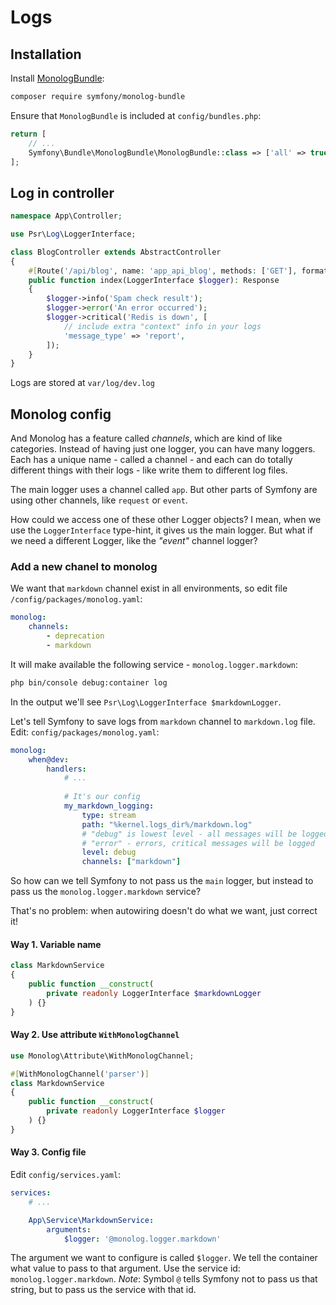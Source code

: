 # Logs

## Installation

Install [MonologBundle](https://github.com/symfony/monolog-bundle):

```bash
composer require symfony/monolog-bundle
```
Ensure that `MonologBundle` is included at `config/bundles.php`:

```php
return [
    // ...
    Symfony\Bundle\MonologBundle\MonologBundle::class => ['all' => true],
];
```

## Log in controller

```php
namespace App\Controller;

use Psr\Log\LoggerInterface;

class BlogController extends AbstractController
{
    #[Route('/api/blog', name: 'app_api_blog', methods: ['GET'], format: 'json')]
    public function index(LoggerInterface $logger): Response
    {
        $logger->info('Spam check result');
        $logger->error('An error occurred');
        $logger->critical('Redis is down', [
            // include extra "context" info in your logs
            'message_type' => 'report',
        ]);
    }
}
```

Logs are stored at `var/log/dev.log`

## Monolog config

And Monolog has a feature called *channels*, which are kind of like categories. 
Instead of having just one logger, you can have many loggers. 
Each has a unique name - called a channel - and each can do totally 
different things with their logs - like write them to different log files.

The main logger uses a channel called `app`. But other parts of Symfony are 
using other channels, like `request` or `event`.

How could we access one of these other Logger objects? 
I mean, when we use the `LoggerInterface` type-hint, it gives us the main logger. 
But what if we need a different Logger, like the *"event"* channel logger?

### Add a new chanel to monolog

We want that `markdown` channel exist in all environments, so edit file `/config/packages/monolog.yaml`:

```yaml
monolog:
    channels:
        - deprecation
        - markdown
```

It will make available the following service - `monolog.logger.markdown`:

```bash
php bin/console debug:container log
```
In the output we'll see `Psr\Log\LoggerInterface $markdownLogger`.

Let's tell Symfony to save logs from `markdown` channel to `markdown.log` file. Edit: `config/packages/monolog.yaml`:

```yaml
monolog:
    when@dev:
        handlers:
            # ...
    
            # It's our config
            my_markdown_logging:
                type: stream
                path: "%kernel.logs_dir%/markdown.log"
                # "debug" is lowest level - all messages will be logged
                # "error" - errors, critical messages will be logged
                level: debug
                channels: ["markdown"]
```

So how can we tell Symfony to not pass us the `main` logger, 
but instead to pass us the `monolog.logger.markdown` service? 

That's no problem: when autowiring doesn't do what we want, just correct it! 

#### Way 1. Variable name

```php
class MarkdownService
{
    public function __construct(
        private readonly LoggerInterface $markdownLogger
    ) {}
}
```

#### Way 2. Use attribute `WithMonologChannel`

```php
use Monolog\Attribute\WithMonologChannel;

#[WithMonologChannel('parser')]
class MarkdownService
{
    public function __construct(
        private readonly LoggerInterface $logger
    ) {}
}
```

#### Way 3. Config file

Edit `config/services.yaml`:

```yaml
services:
    # ...

    App\Service\MarkdownService:
        arguments:
            $logger: '@monolog.logger.markdown'
```

The argument we want to configure is called `$logger`. 
We tell the container what value to pass to that argument. Use the service id: `monolog.logger.markdown`. 
*Note*: Symbol `@` tells Symfony not to pass us that string, but to pass us the service with that id.
